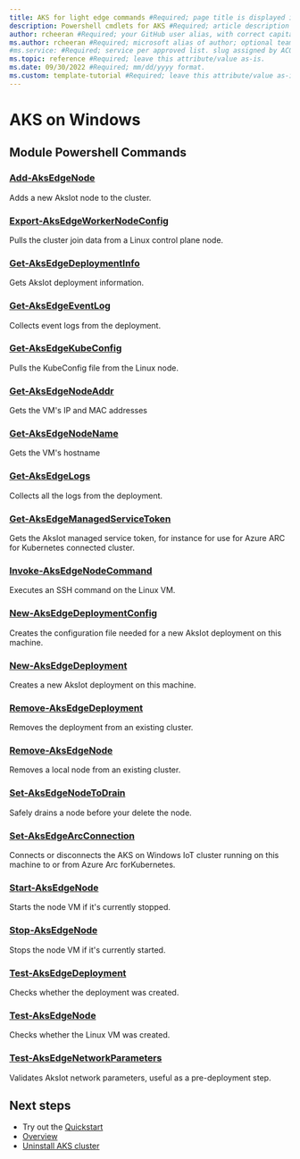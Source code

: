 ```yaml
---
title: AKS for light edge commands #Required; page title is displayed in search results. Include the brand.
description: Powershell cmdlets for AKS #Required; article description that is displayed in search results. 
author: rcheeran #Required; your GitHub user alias, with correct capitalization.
ms.author: rcheeran #Required; microsoft alias of author; optional team alias.
#ms.service: #Required; service per approved list. slug assigned by ACOM.
ms.topic: reference #Required; leave this attribute/value as-is.
ms.date: 09/30/2022 #Required; mm/dd/yyyy format.
ms.custom: template-tutorial #Required; leave this attribute/value as-is.
---
```




# AKS on Windows

## Module Powershell Commands

### [Add-AksEdgeNode](./add-aksiotNode.md)

Adds a new AksIot node to the cluster.

### [Export-AksEdgeWorkerNodeConfig](./export-aksedgeworkernodeconfig.md)

Pulls the cluster join data from a Linux control plane node.

### [Get-AksEdgeDeploymentInfo](./Get-AksIotDeploymentInfo.md)

Gets AksIot deployment information.

### [Get-AksEdgeEventLog](./Get-AksIotEventLog.md)

Collects event logs from the deployment.

### [Get-AksEdgeKubeConfig](./Get-AksIotKubeConfig.md)

Pulls the KubeConfig file from the Linux node.

### [Get-AksEdgeNodeAddr](./Get-AksIotLinuxNodeAddr.md)

Gets the VM's IP and MAC addresses

### [Get-AksEdgeNodeName](./Get-AksIotLinuxNodeName.md)

Gets the VM's hostname

### [Get-AksEdgeLogs](./Get-AksIotLogs.md)

Collects all the logs from the deployment.

### [Get-AksEdgeManagedServiceToken](./Get-AksIotManagedServiceToken.md)

Gets the AksIot managed service token, for instance for use for Azure ARC for Kubernetes connected cluster.

### [Invoke-AksEdgeNodeCommand](./Invoke-AksIotLinuxNodeCommand.md)

Executes an SSH command on the Linux VM.

### [New-AksEdgeDeploymentConfig](./new-aksedgedeploymentconfig.md)

Creates the configuration file needed for a new AksIot deployment on this machine.


### [New-AksEdgeDeployment](./New-AksIotDeployment.md)

Creates a new AksIot deployment on this machine.

### [Remove-AksEdgeDeployment](./remove-aksedgedeployment.md)

Removes the deployment from an existing cluster.

### [Remove-AksEdgeNode](./Remove-AksIotNode.md)

Removes a local node from an existing cluster.

### [Set-AksEdgeNodeToDrain](./set-aksedgenodetodrain.md)

Safely drains a node before your delete the node. 

### [Set-AksEdgeArcConnection](./Set-AksIotArcConnection.md)

Connects or disconnects the AKS on Windows IoT cluster running on this machine to or from Azure Arc forKubernetes.

### [Start-AksEdgeNode](./Start-AksIotLinuxNode.md)

Starts the node VM if it's currently stopped.

### [Stop-AksEdgeNode](./Stop-AksIotLinuxNode.md)

Stops the node VM if it's currently started.

### [Test-AksEdgeDeployment](./test-aksedgedeployment.md)

Checks whether the deployment was created.

### [Test-AksEdgeNode](./Test-AksIotLinuxNode.md)

Checks whether the Linux VM was created.

### [Test-AksEdgeNetworkParameters](./Test-AksIotNetworkParameters.md)

Validates AksIot network parameters, useful as a pre-deployment step.

## Next steps

- Try out the [Quickstart](../../aks-lite-quickstart.md)
- [Overview](../../aks-lite-overview.md)
- [Uninstall AKS cluster](../../aks-lite-howto-uninstall.md)
<!--
Remove all the comments in this template before you sign-off or merge to the 
main branch.
-->
